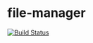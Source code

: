 # file-manager
[![Build Status](https://travis-ci.org/matejkrajcovic/file-manager.svg)](https://travis-ci.org/matejkrajcovic/file-manager)